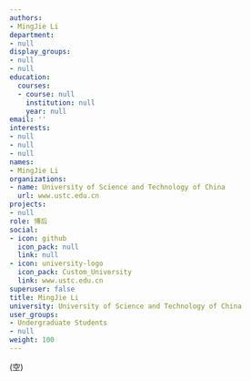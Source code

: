 ```yaml
---
authors:
- MingJie Li
department:
- null
display_groups:
- null
- null
education:
  courses:
  - course: null
    institution: null
    year: null
email: ''
interests:
- null
- null
- null
names:
- MingJie Li
organizations:
- name: University of Science and Technology of China
  url: www.ustc.edu.cn
projects:
- null
role: 博后
social:
- icon: github
  icon_pack: null
  link: null
- icon: university-logo
  icon_pack: Custom_University
  link: www.ustc.edu.cn
superuser: false
title: MingJie Li
university: University of Science and Technology of China
user_groups:
- Undergraduate Students
- null
weight: 100
---
```


(空)
